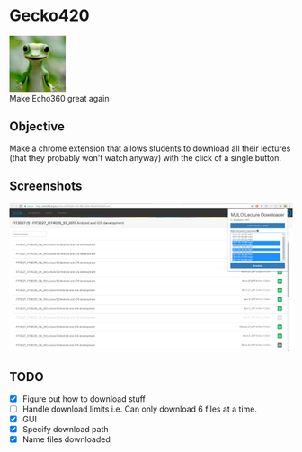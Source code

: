 # Gecko420
<div>
	<img src="/images/qtpi.png" width="100" >
</div>
Make Echo360 great again

## Objective

Make a chrome extension that allows students to download all their lectures (that they probably won't watch anyway) with the click of a single button.

## Screenshots
<img src="/screenshots/screenshot1.png" >

## TODO
- [x] Figure out how to download stuff
- [ ] Handle download limits i.e. Can only download 6 files at a time.
- [x] GUI
- [x] Specify download path
- [x] Name files downloaded
